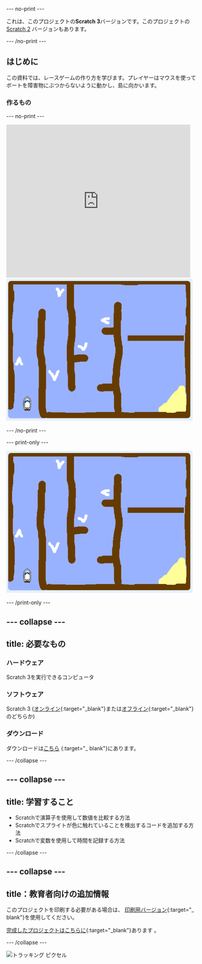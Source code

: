 \--- no-print \---

これは、このプロジェクトの**Scratch 3**バージョンです。このプロジェクトの[Scratch 2](https://projects.raspberrypi.org/en/projects/boat-race-scratch2) バージョンもあります。

\--- /no-print \---

## はじめに

この資料では、レースゲームの作り方を学びます。プレイヤーはマウスを使ってボートを障害物にぶつからないように動かし、島に向かいます。

### 作るもの

\--- no-print \---

<div class="scratch-preview">
  <iframe allowtransparency="true" width="485" height="402" src="https://scratch.mit.edu/projects/embed/276662533/?autostart=false" frameborder="0" scrolling="no"></iframe>
  <img src="images/boat_race_demo.png">
</div>

\--- /no-print \---

\--- print-only \---

![ボートレースデモ](images/boat_race_demo.png)

\--- /print-only \---

## \--- collapse \---

## title: 必要なもの

### ハードウェア

Scratch 3を実行できるコンピュータ

### ソフトウェア

Scratch 3 ([オンライン](https://rpf.io/scratchon){:target="_blank"}または[オフライン](https://rpf.io/scratchoff){:target="_blank"}のどちらか)

### ダウンロード

ダウンロードは[こちら](http://rpf.io/p/en/boat-race-go) {:target="_ blank"}にあります。

\--- /collapse \---

## \--- collapse \---

## title: 学習すること

- Scratchで演算子を使用して数値を比較する方法
- Scratchでスプライトが色に触れていることを検出するコードを追加する方法
- Scratchで変数を使用して時間を記録する方法

\--- /collapse \---

## \--- collapse \---

## title：教育者向けの追加情報

このプロジェクトを印刷する必要がある場合は、 [印刷用バージョン](https://projects.raspberrypi.org/en/projects/boat-race/print){:target="_ blank"}を使用してください。

[完成したプロジェクトはこちらに](http://rpf.io/p/en/boat-race-get){:target="_blank"}あります 。

\--- /collapse \---

![トラッキング ピクセル](https://code.org/api/hour/begin_codeclub_boatrace.png)